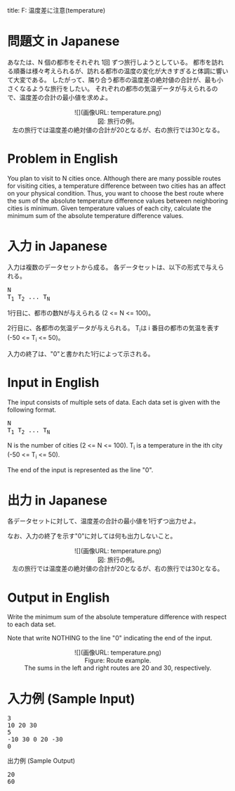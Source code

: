 title: F: 温度差に注意(temperature)

問題文 in Japanese
==
あなたは、N 個の都市をそれぞれ 1回 ずつ旅行しようとしている。
都市を訪れる順番は様々考えられるが、訪れる都市の温度の変化が大きすぎると体調に響いて大変である。
したがって、隣り合う都市の温度差の絶対値の合計が、最も小さくなるような旅行をしたい。
それぞれの都市の気温データが与えられるので、温度差の合計の最小値を求めよ。

<center>
![](画像URL: temperature.png)
<br>
図: 旅行の例。<br>
左の旅行では温度差の絶対値の合計が20となるが、右の旅行では30となる。
</center>

Problem in English
==
You plan to visit to N cities once.
Although there are many possible routes for visiting cities, a temperature difference between two cities has an affect on your physical condition.
Thus, you want to choose the best route where the sum of the absolute temperature difference values between neighboring cities is minimum.
Given temperature values of each city, calculate the minimum sum of the absolute temperature difference values.

入力 in Japanese
==
入力は複数のデータセットから成る。
各データセットは、以下の形式で与えられる。

<pre>
N
T<sub>1</sub> T<sub>2</sub> ... T<sub>N</sub>
</pre>

1行目に、都市の数Nが与えられる (2 <= N <= 100)。

2行目に、各都市の気温データが与えられる。
T<sub>i</sub>は i 番目の都市の気温を表す (-50 <= T<sub>i</sub> <= 50)。

入力の終了は、"0"と書かれた1行によって示される。

Input in English
==
The input consists of multiple sets of data.
Each data set is given with the following format.

<pre>
N
T<sub>1</sub> T<sub>2</sub> ... T<sub>N</sub>
</pre>

N is the number of cities (2 <= N <= 100).
T<sub>i</sub> is a temperature in the ith city (-50 <= T<sub>i</sub> <= 50).

The end of the input is represented as the line "0".

出力 in Japanese
==
各データセットに対して、温度差の合計の最小値を1行ずつ出力せよ。

なお、入力の終了を示す"0"に対しては何も出力しないこと。

<center>
![](画像URL: temperature.png)
<br>
図: 旅行の例。<br>
左の旅行では温度差の絶対値の合計が20となるが、右の旅行では30となる。
</center>

Output in English
==
Write the minimum sum of the absolute temperature difference with respect to each data set.

Note that write NOTHING to the line "0" indicating the end of the input.

<center>
![](画像URL: temperature.png)
<br>
Figure: Route example.<br>
The sums in the left and right routes are 20 and 30, respectively.
</center>

入力例 (Sample Input)
==
<pre>
3
10 20 30
5
-10 30 0 20 -30
0
</pre>

出力例 (Sample Output)
<pre>
20
60
</pre>

